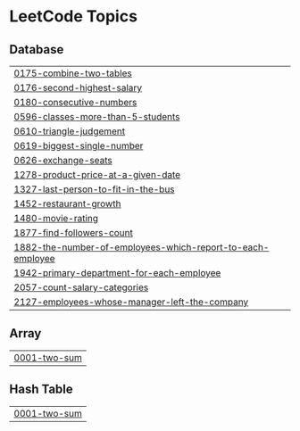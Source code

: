 
<!---LeetCode Topics Start-->
# LeetCode Topics
## Database
|  |
| ------- |
| [0175-combine-two-tables](https://github.com/mohinikathro/LeetCoding/tree/master/0175-combine-two-tables) |
| [0176-second-highest-salary](https://github.com/mohinikathro/LeetCoding/tree/master/0176-second-highest-salary) |
| [0180-consecutive-numbers](https://github.com/mohinikathro/LeetCoding/tree/master/0180-consecutive-numbers) |
| [0596-classes-more-than-5-students](https://github.com/mohinikathro/LeetCoding/tree/master/0596-classes-more-than-5-students) |
| [0610-triangle-judgement](https://github.com/mohinikathro/LeetCoding/tree/master/0610-triangle-judgement) |
| [0619-biggest-single-number](https://github.com/mohinikathro/LeetCoding/tree/master/0619-biggest-single-number) |
| [0626-exchange-seats](https://github.com/mohinikathro/LeetCoding/tree/master/0626-exchange-seats) |
| [1278-product-price-at-a-given-date](https://github.com/mohinikathro/LeetCoding/tree/master/1278-product-price-at-a-given-date) |
| [1327-last-person-to-fit-in-the-bus](https://github.com/mohinikathro/LeetCoding/tree/master/1327-last-person-to-fit-in-the-bus) |
| [1452-restaurant-growth](https://github.com/mohinikathro/LeetCoding/tree/master/1452-restaurant-growth) |
| [1480-movie-rating](https://github.com/mohinikathro/LeetCoding/tree/master/1480-movie-rating) |
| [1877-find-followers-count](https://github.com/mohinikathro/LeetCoding/tree/master/1877-find-followers-count) |
| [1882-the-number-of-employees-which-report-to-each-employee](https://github.com/mohinikathro/LeetCoding/tree/master/1882-the-number-of-employees-which-report-to-each-employee) |
| [1942-primary-department-for-each-employee](https://github.com/mohinikathro/LeetCoding/tree/master/1942-primary-department-for-each-employee) |
| [2057-count-salary-categories](https://github.com/mohinikathro/LeetCoding/tree/master/2057-count-salary-categories) |
| [2127-employees-whose-manager-left-the-company](https://github.com/mohinikathro/LeetCoding/tree/master/2127-employees-whose-manager-left-the-company) |
## Array
|  |
| ------- |
| [0001-two-sum](https://github.com/mohinikathro/LeetCoding/tree/master/0001-two-sum) |
## Hash Table
|  |
| ------- |
| [0001-two-sum](https://github.com/mohinikathro/LeetCoding/tree/master/0001-two-sum) |
<!---LeetCode Topics End-->

